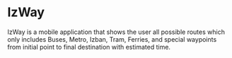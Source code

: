 # IzWay
 IzWay is a mobile application that shows the user all possible routes which only includes Buses, Metro, Izban, Tram, Ferries, and special waypoints from initial point to final destination with estimated time.
